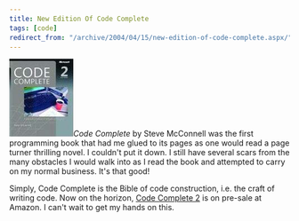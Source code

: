 ```yaml
---
title: New Edition Of Code Complete
tags: [code]
redirect_from: "/archive/2004/04/15/new-edition-of-code-complete.aspx/"
---
```


![Code Complete 2](/images/CodeComplete2.jpg)*Code Complete* by Steve
McConnell was the first programming book that had me glued to its pages
as one would read a page turner thrilling novel. I couldn't put it down.
I still have several scars from the many obstacles I would walk into as
I read the book and attempted to carry on my normal business. It's that
good!

Simply, Code Complete is the Bible of code construction, i.e. the craft
of writing code. Now on the horizon, [Code Complete
2](http://www.amazon.com/exec/obidos/tg/detail/-/0735619670/104-4151528-6682347?%5Fencoding=UTF8&coliid=I27SDK7I7JJZR0&colid=2NR9ZWS6ESIXJ "Code Complete 2")
is on pre-sale at Amazon. I can't wait to get my hands on this.

